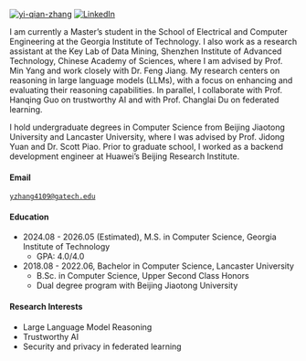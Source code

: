 [![yi-qian-zhang](https://img.shields.io/badge/yiqianzhang-github-blue?logo=github)](https://github.com/yi-qian-zhang)          [![LinkedIn](https://img.shields.io/badge/LinkedIn-0077B5?logo=Linkedin&logoColor=white&style=flat-square)](https://www.linkedin.com/in/yiqian-zhang-898430281/)

I am currently a Master’s student in the School of Electrical and Computer Engineering at the Georgia Institute of Technology. I also work as a research assistant at the Key Lab of Data Mining, Shenzhen Institute of Advanced Technology, Chinese Academy of Sciences, where I am advised by Prof. Min Yang and work closely with Dr. Feng Jiang. My research centers on reasoning in large language models (LLMs), with a focus on enhancing and evaluating their reasoning capabilities. In parallel, I collaborate with Prof. Hanqing Guo on trustworthy AI and with Prof. Changlai Du on federated learning.

I hold undergraduate degrees in Computer Science from Beijing Jiaotong University and Lancaster University, where I was advised by Prof. Jidong Yuan and Dr. Scott Piao. Prior to graduate school, I worked as a backend development engineer at Huawei’s Beijing Research Institute.

#### Email  
<code>yzhang4109@gatech.edu</code>  

#### Education  
- 2024.08 - 2026.05 (Estimated), M.S. in Computer Science, Georgia Institute of Technology
  - GPA: 4.0/4.0
- 2018.08 - 2022.06, Bachelor in Computer Science, Lancaster University
  * B.Sc. in Computer Science, Upper Second Class Honors
  * Dual degree program with Beijing Jiaotong University

#### Research Interests  
* Large Language Model Reasoning
* Trustworthy AI
* Security and privacy in federated learning